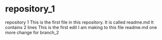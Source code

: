 # repository_1
repository  1
This is the first file in this repository. It is called readme.md
It contains 2 lines
This is the first edit I am making to this file readme.md
one more change for branch_2
